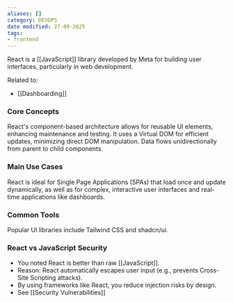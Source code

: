 ```yaml
---
aliases: []
category: DEVOPS
date modified: 27-09-2025
tags:
- frontend
---
```

React is a [[JavaScript]] library developed by Meta for building user interfaces, particularly in web development.

Related to:
- [[Dashboarding]]

### Core Concepts

React's component-based architecture allows for reusable UI elements, enhancing maintenance and testing. It uses a Virtual DOM for efficient updates, minimizing direct DOM manipulation. Data flows unidirectionally from parent to child components.

### Main Use Cases

React is ideal for Single Page Applications (SPAs) that load once and update dynamically, as well as for complex, interactive user interfaces and real-time applications like dashboards.
### Common Tools

Popular UI libraries include Tailwind CSS and shadcn/ui.

### React vs JavaScript Security

- You noted React is better than raw [[JavaScript]].
- Reason: React automatically escapes user input (e.g., prevents Cross-Site Scripting attacks).
- By using frameworks like React, you reduce injection risks by design.
- See [[Security Vulnerabilities]]